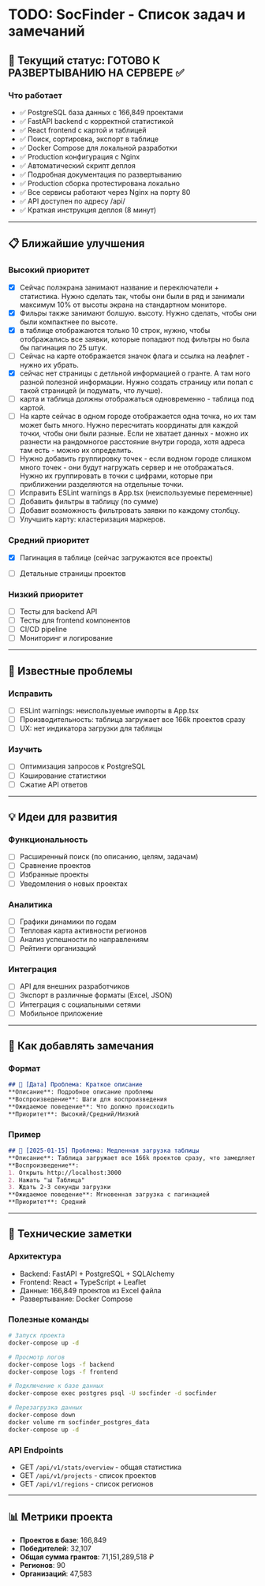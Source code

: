 # TODO: SocFinder - Список задач и замечаний

## 🎯 Текущий статус: ГОТОВО К РАЗВЕРТЫВАНИЮ НА СЕРВЕРЕ ✅

### Что работает
- ✅ PostgreSQL база данных с 166,849 проектами
- ✅ FastAPI backend с корректной статистикой
- ✅ React frontend с картой и таблицей
- ✅ Поиск, сортировка, экспорт в таблице
- ✅ Docker Compose для локальной разработки
- ✅ Production конфигурация с Nginx
- ✅ Автоматический скрипт деплоя
- ✅ Подробная документация по развертыванию
- ✅ Production сборка протестирована локально
- ✅ Все сервисы работают через Nginx на порту 80
- ✅ API доступен по адресу /api/
- ✅ Краткая инструкция деплоя (8 минут)

---

## 📋 Ближайшие улучшения

### Высокий приоритет
- [x] Сейчас полэкрана занимают название и переключатели + статистика. Нужно сделать так, чтобы они были в ряд и занимали максимум 10% от высоты экрана на стандартном мониторе.  
- [x] Фильры также занимают болшую. высоту. Нужно сделать, чтобы они были компактнее по высоте.
- [x] в таблице отображаются только 10 строк, нужно, чтобы отображались все заявки, которые попадают под фильтры но была бы пагинация по 25 штук.
- [ ] Сейчас на карте отображается значок флага и ссылка на леафлет - нужно их убрать. 
- [x] сейчас нет страницы с детльной информацией о гранте. А там ного разной полезной информации. Нужно создать страницу или попап  с такой страницей (и подумать, что лучше).
- [ ] карта и таблица должны отображаться одновременно - таблица под картой.
- [ ] На карте сейчас в одном городе отображается одна точка, но их там может быть много. Нужно пересчитать координаты для каждой точки, чтобы они были разные. Если не хватает данных - можно их разнести на рандомногое расстояние внутри города, хотя адреса там есть - можно их определить.
- [ ] Нужно добавить группировку точек - если водном городе слишком много точек - они будут нагружать сервер и не отображаться. Нужно их группировать в точки с цифрами, которые при приближении разделяются на отдельные точки.
- [ ] Исправить ESLint warnings в App.tsx (неиспользуемые переменные)
- [ ] Добавить фильтры в таблицу (по сумме)
- [ ] Добавит возможность фильтровать заявки по каждому столбцу.
- [ ] Улучшить карту: кластеризация маркеров.

### Средний приоритет
- [x] Пагинация в таблице (сейчас загружаются все проекты)
- [ ] Детальные страницы проектов


### Низкий приоритет
- [ ] Тесты для backend API
- [ ] Тесты для frontend компонентов
- [ ] CI/CD pipeline
- [ ] Мониторинг и логирование

---

## 🐛 Известные проблемы

### Исправить
- [ ] ESLint warnings: неиспользуемые импорты в App.tsx
- [ ] Производительность: таблица загружает все 166k проектов сразу
- [ ] UX: нет индикатора загрузки для таблицы

### Изучить
- [ ] Оптимизация запросов к PostgreSQL
- [ ] Кэширование статистики
- [ ] Сжатие API ответов

---

## 💡 Идеи для развития

### Функциональность
- [ ] Расширенный поиск (по описанию, целям, задачам)
- [ ] Сравнение проектов
- [ ] Избранные проекты
- [ ] Уведомления о новых проектах

### Аналитика
- [ ] Графики динамики по годам
- [ ] Тепловая карта активности регионов
- [ ] Анализ успешности по направлениям
- [ ] Рейтинги организаций

### Интеграция
- [ ] API для внешних разработчиков
- [ ] Экспорт в различные форматы (Excel, JSON)
- [ ] Интеграция с социальными сетями
- [ ] Мобильное приложение

---

## 📝 Как добавлять замечания

### Формат
```markdown
## 🐛 [Дата] Проблема: Краткое описание
**Описание**: Подробное описание проблемы
**Воспроизведение**: Шаги для воспроизведения
**Ожидаемое поведение**: Что должно происходить
**Приоритет**: Высокий/Средний/Низкий
```

### Пример
```markdown
## 🐛 [2025-01-15] Проблема: Медленная загрузка таблицы
**Описание**: Таблица загружает все 166k проектов сразу, что замедляет интерфейс
**Воспроизведение**: 
1. Открыть http://localhost:3000
2. Нажать "📊 Таблица" 
3. Ждать 2-3 секунды загрузки
**Ожидаемое поведение**: Мгновенная загрузка с пагинацией
**Приоритет**: Средний
```

---

## 🔧 Технические заметки

### Архитектура
- Backend: FastAPI + PostgreSQL + SQLAlchemy
- Frontend: React + TypeScript + Leaflet
- Данные: 166,849 проектов из Excel файла
- Развертывание: Docker Compose

### Полезные команды
```bash
# Запуск проекта
docker-compose up -d

# Просмотр логов
docker-compose logs -f backend
docker-compose logs -f frontend

# Подключение к базе данных
docker-compose exec postgres psql -U socfinder -d socfinder

# Перезагрузка данных
docker-compose down
docker volume rm socfinder_postgres_data
docker-compose up -d
```

### API Endpoints
- GET `/api/v1/stats/overview` - общая статистика
- GET `/api/v1/projects` - список проектов
- GET `/api/v1/regions` - список регионов

---

## 📊 Метрики проекта
- **Проектов в базе**: 166,849
- **Победителей**: 32,107
- **Общая сумма грантов**: 71,151,289,518 ₽
- **Регионов**: 90
- **Организаций**: 47,583
